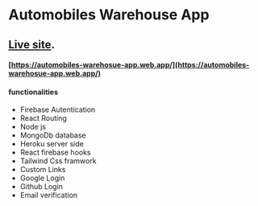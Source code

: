 # Automobiles Warehouse App

## [Live site](https://automobiles-warehosue-app.web.app/).

#### [https://automobiles-warehosue-app.web.app/](https://automobiles-warehosue-app.web.app/)

#### functionalities

- Firebase Autentication
- React Routing
- Node js
- MongoDb database
- Heroku server side
- React firebase hooks
- Tailwind Css framwork
- Custom Links
- Google Login
- Github Login
- Email verification
